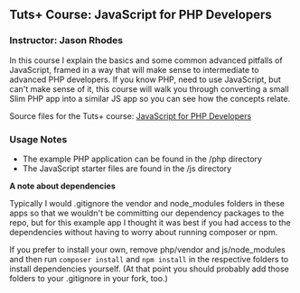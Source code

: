 ## Tuts+ Course: JavaScript for PHP Developers
### Instructor: Jason Rhodes

In this course I explain the basics and some common advanced pitfalls of JavaScript, framed in a way that will make sense to intermediate to advanced PHP developers. If you know PHP, need to use JavaScript, but can't make sense of it, this course will walk you through converting a small Slim PHP app into a similar JS app so you can see how the concepts relate.

Source files for the Tuts+ course: [JavaScript for PHP Developers](https://code.tutsplus.com/courses/javascript-for-php-developers)

### Usage Notes

* The example PHP application can be found in the /php directory
* The JavaScript starter files are found in the /js directory

**A note about dependencies**

Typically I would .gitignore the vendor and node_modules folders in these apps so that we wouldn't be committing our dependency packages to the repo, but for this example app I thought it was best if you had access to the dependencies without having to worry about running composer or npm.

If you prefer to install your own, remove php/vendor and js/node_modules and then run `composer install` and `npm install` in the respective folders to install dependencies yourself. (At that point you should probably add those folders to your .gitignore in your fork, too.)


